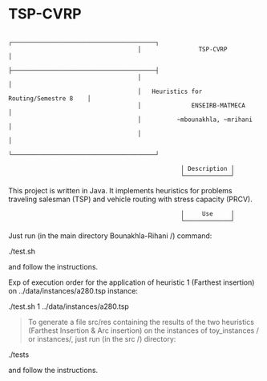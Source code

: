# TSP-CVRP


                                        ┌────────────────────────────────────────┐
                                        │                TSP-CVRP                │
                                        ├────────────────────────────────────────┤
                                        │                                        │
                                        │   Heuristics for Routing/Semestre 8    │
                                        │              ENSEIRB-MATMECA           │
                                        │          ~mbounakhla, ~mrihani         │
                                        │                                        │
                                        └────────────────────────────────────────┘

                                                    │ Description │
                                                    └─────────────┘

This project is written in Java. It implements heuristics for problems traveling salesman (TSP) and vehicle routing with stress capacity (PRCV).


			                                        │     Use     │
                                                    └─────────────┘


Just run (in the main directory Bounakhla-Rihani /) command:

./test.sh

and follow the instructions.

Exp of execution order for the application of heuristic 1 (Farthest insertion) on ../data/instances/a280.tsp instance:

./test.sh
1
../data/instances/a280.tsp

> To generate a file src/res containing the results of the two heuristics (Farthest Insertion & Arc insertion) on the instances of toy_instances / or instances/, just run (in the
src /) directory:

./tests

and follow the instructions.
